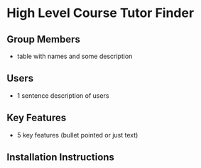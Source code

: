 # High Level Course Tutor Finder

## Group Members
- table with names and some description

## Users
- 1 sentence description of users

## Key Features
- 5 key features (bullet pointed or just text)

## Installation Instructions
